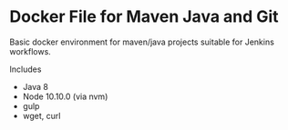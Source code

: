 # Docker File for Maven Java and Git

Basic docker environment for maven/java projects suitable for Jenkins workflows.

Includes

* Java 8
* Node 10.10.0 (via nvm)
* gulp
* wget, curl

